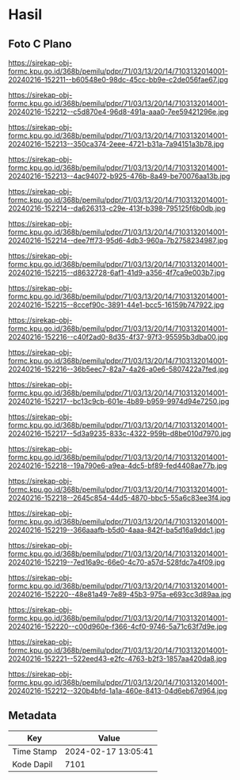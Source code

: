 # Hasil

## Foto C Plano

https://sirekap-obj-formc.kpu.go.id/368b/pemilu/pdpr/71/03/13/20/14/7103132014001-20240216-152211--b60548e0-98dc-45cc-bb9e-c2de056fae67.jpg

https://sirekap-obj-formc.kpu.go.id/368b/pemilu/pdpr/71/03/13/20/14/7103132014001-20240216-152212--c5d870e4-96d8-491a-aaa0-7ee59421296e.jpg

https://sirekap-obj-formc.kpu.go.id/368b/pemilu/pdpr/71/03/13/20/14/7103132014001-20240216-152213--350ca374-2eee-4721-b31a-7a94151a3b78.jpg

https://sirekap-obj-formc.kpu.go.id/368b/pemilu/pdpr/71/03/13/20/14/7103132014001-20240216-152213--4ac94072-b925-476b-8a49-be70076aa13b.jpg

https://sirekap-obj-formc.kpu.go.id/368b/pemilu/pdpr/71/03/13/20/14/7103132014001-20240216-152214--da626313-c29e-413f-b398-795125f6b0db.jpg

https://sirekap-obj-formc.kpu.go.id/368b/pemilu/pdpr/71/03/13/20/14/7103132014001-20240216-152214--dee7ff73-95d6-4db3-960a-7b2758234987.jpg

https://sirekap-obj-formc.kpu.go.id/368b/pemilu/pdpr/71/03/13/20/14/7103132014001-20240216-152215--d8632728-6af1-41d9-a356-4f7ca9e003b7.jpg

https://sirekap-obj-formc.kpu.go.id/368b/pemilu/pdpr/71/03/13/20/14/7103132014001-20240216-152215--8ccef90c-3891-44e1-bcc5-16159b747922.jpg

https://sirekap-obj-formc.kpu.go.id/368b/pemilu/pdpr/71/03/13/20/14/7103132014001-20240216-152216--c40f2ad0-8d35-4f37-97f3-95595b3dba00.jpg

https://sirekap-obj-formc.kpu.go.id/368b/pemilu/pdpr/71/03/13/20/14/7103132014001-20240216-152216--36b5eec7-82a7-4a26-a0e6-5807422a7fed.jpg

https://sirekap-obj-formc.kpu.go.id/368b/pemilu/pdpr/71/03/13/20/14/7103132014001-20240216-152217--bc13c9cb-601e-4b89-b959-9974d94e7250.jpg

https://sirekap-obj-formc.kpu.go.id/368b/pemilu/pdpr/71/03/13/20/14/7103132014001-20240216-152217--5d3a9235-833c-4322-959b-d8be010d7970.jpg

https://sirekap-obj-formc.kpu.go.id/368b/pemilu/pdpr/71/03/13/20/14/7103132014001-20240216-152218--19a790e6-a9ea-4dc5-bf89-fed4408ae77b.jpg

https://sirekap-obj-formc.kpu.go.id/368b/pemilu/pdpr/71/03/13/20/14/7103132014001-20240216-152218--2645c854-44d5-4870-bbc5-55a6c83ee3f4.jpg

https://sirekap-obj-formc.kpu.go.id/368b/pemilu/pdpr/71/03/13/20/14/7103132014001-20240216-152219--366aaafb-b5d0-4aaa-842f-ba5d16a9ddc1.jpg

https://sirekap-obj-formc.kpu.go.id/368b/pemilu/pdpr/71/03/13/20/14/7103132014001-20240216-152219--7ed16a9c-66e0-4c70-a57d-528fdc7a4f09.jpg

https://sirekap-obj-formc.kpu.go.id/368b/pemilu/pdpr/71/03/13/20/14/7103132014001-20240216-152220--48e81a49-7e89-45b3-975a-e693cc3d89aa.jpg

https://sirekap-obj-formc.kpu.go.id/368b/pemilu/pdpr/71/03/13/20/14/7103132014001-20240216-152220--c00d960e-f366-4cf0-9746-5a71c63f7d9e.jpg

https://sirekap-obj-formc.kpu.go.id/368b/pemilu/pdpr/71/03/13/20/14/7103132014001-20240216-152221--522eed43-e2fc-4763-b2f3-1857aa420da8.jpg

https://sirekap-obj-formc.kpu.go.id/368b/pemilu/pdpr/71/03/13/20/14/7103132014001-20240216-152212--320b4bfd-1a1a-460e-8413-04d6eb67d964.jpg


## Metadata

| Key        | Value               |
| ---------- | ------------------- |
| Time Stamp | 2024-02-17 13:05:41 |
| Kode Dapil | 7101                |



